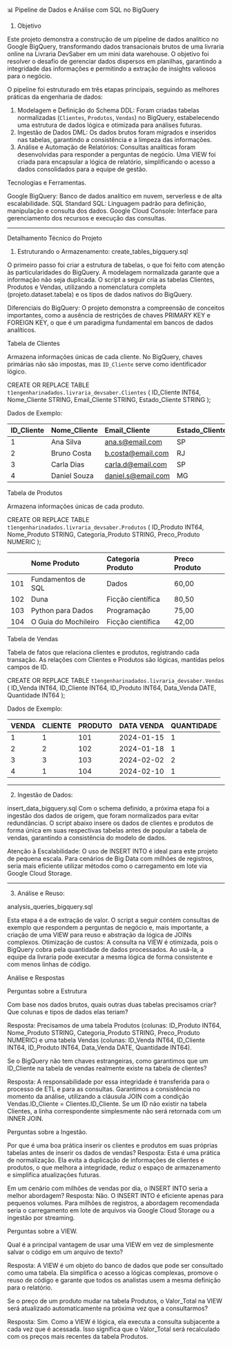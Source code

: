 📊 Pipeline de Dados e Análise com SQL no BigQuery

1. Objetivo

Este projeto demonstra a construção de um pipeline de dados analítico no Google BigQuery, transformando dados transacionais brutos de uma livraria online na Livraria DevSaber em um mini data warehouse. O objetivo foi resolver o desafio de gerenciar dados dispersos em planilhas, garantindo a integridade das informações e permitindo a extração de insights valiosos para o negócio.

O pipeline foi estruturado em três etapas principais, seguindo as melhores práticas da engenharia de dados:

1.  Modelagem e Definição do Schema DDL: Foram criadas tabelas normalizadas (`Clientes`, `Produtos`, `Vendas`) no BigQuery, estabelecendo uma estrutura de dados lógica e otimizada para análises futuras.
2.  Ingestão de Dados DML: Os dados brutos foram migrados e inseridos nas tabelas, garantindo a consistência e a limpeza das informações.
3.  Análise e Automação de Relatórios: Consultas analíticas foram desenvolvidas para responder a perguntas de negócio. Uma VIEW foi criada para encapsular a lógica de relatório, simplificando o acesso a dados consolidados para a equipe de gestão.

Tecnologias e Ferramentas.

Google BigQuery: Banco de dados analítico em nuvem, serverless e de alta escalabilidade.
SQL Standard SQL: Linguagem padrão para definição, manipulação e consulta dos dados.
Google Cloud Console: Interface para gerenciamento dos recursos e execução das consultas.

---

 Detalhamento Técnico do Projeto

1. Estruturando o Armazenamento: create_tables_bigquery.sql

O primeiro passo foi criar a estrutura de tabelas, o que foi feito com atenção às particularidades do BigQuery. A modelagem normalizada garante que a informação não seja duplicada. O script a seguir cria as tabelas Clientes, Produtos e Vendas, utilizando a nomenclatura completa (projeto.dataset.tabela) e os tipos de dados nativos do BigQuery.

Diferenciais do BigQuery: O projeto demonstra a compreensão de conceitos importantes, como a ausência de restrições de chaves PRIMARY KEY e FOREIGN KEY, o que é um paradigma fundamental em bancos de dados analíticos.

Tabela de Clientes

 Armazena informações únicas de cada cliente.
 No BigQuery, chaves primárias não são impostas, mas `ID_Cliente` serve como identificador lógico.


CREATE OR REPLACE TABLE `t1engenharinadados.livraria_devsaber.Clientes` (
    ID_Cliente INT64,
    Nome_Cliente STRING,
    Email_Cliente STRING,
    Estado_Cliente STRING
);


Dados de Exemplo:

| ID\_Cliente | Nome\_Cliente | Email\_Cliente | Estado\_Cliente |
| :--- | :--- | :--- | :--- |
| 1 | Ana Silva | ana.s@email.com | SP |
| 2 | Bruno Costa | b.costa@email.com | RJ |
| 3 | Carla Dias | carla.d@email.com | SP |
| 4 | Daniel Souza | daniel.s@email.com | MG |

Tabela de Produtos

 Armazena informações únicas de cada produto.


CREATE OR REPLACE TABLE `t1engenharinadados.livraria_devsaber.Produtos` (
    ID_Produto INT64,
    Nome_Produto STRING,
    Categoria_Produto STRING,
    Preco_Produto NUMERIC
);




| | Nome Produto | Categoria Produto | Preco Produto |
| :--- | :--- | :--- | :--- |
| 101 | Fundamentos de SQL | Dados | 60,00 |
| 102 | Duna | Ficção científica | 80,50 |
| 103 | Python para Dados | Programação | 75,00 |
| 104 | O Guia do Mochileiro | Ficção científica | 42,00 |

Tabela de Vendas

Tabela de fatos que relaciona clientes e produtos, registrando cada transação.
As relações com Clientes e Produtos são lógicas, mantidas pelos campos de ID.


CREATE OR REPLACE TABLE `t1engenharinadados.livraria_devsaber.Vendas` (
    ID_Venda INT64,
    ID_Cliente INT64,
    ID_Produto INT64,
    Data_Venda DATE,
    Quantidade INT64
);


Dados de Exemplo:

| VENDA | CLIENTE | PRODUTO | DATA VENDA | QUANTIDADE |
| :--- | :--- | :--- | :--- | :--- |
| 1 | 1 | 101 | 2024-01-15 | 1 |
| 2 | 2 | 102 | 2024-01-18 | 1 |
| 3 | 3 | 103 | 2024-02-02 | 2 |
| 4 | 1 | 104 | 2024-02-10 | 1 |

---

2. Ingestão de Dados: 

insert_data_bigquery.sql
Com o schema definido, a próxima etapa foi a ingestão dos dados de origem, que foram normalizados para evitar redundâncias. O script abaixo insere os dados de clientes e produtos de forma única em suas respectivas tabelas antes de popular a tabela de vendas, garantindo a consistência do modelo de dados.

Atenção à Escalabilidade: O uso de INSERT INTO é ideal para este projeto de pequena escala. Para cenários de Big Data com milhões de registros, seria mais eficiente utilizar métodos como o carregamento em lote via Google Cloud Storage.

---

3. Análise e Reuso:

analysis_queries_bigquery.sql

Esta etapa é a de extração de valor. O script a seguir contém consultas de exemplo que respondem a perguntas de negócio e, mais importante, a criação de uma VIEW para reuso e abstração da lógica de JOINs complexos.
Otimização de custos: A consulta na VIEW é otimizada, pois o BigQuery cobra pela quantidade de dados processados. Ao usá-la, a equipe da livraria pode executar a mesma lógica de forma consistente e com menos linhas de código.


Análise e Respostas 

Perguntas sobre a Estrutura

Com base nos dados brutos, quais outras duas tabelas precisamos criar? Que colunas e tipos de dados elas teriam?

Resposta: Precisamos de uma tabela Produtos (colunas: ID_Produto INT64, Nome_Produto STRING, Categoria_Produto STRING, Preco_Produto NUMERIC) e uma tabela Vendas (colunas: ID_Venda INT64, ID_Cliente INT64, ID_Produto INT64, Data_Venda DATE, Quantidade INT64).

 Se o BigQuery não tem chaves estrangeiras, como garantimos que um ID_Cliente na tabela de vendas realmente existe na tabela de clientes?
 
Resposta: A responsabilidade por essa integridade é transferida para o processo de ETL e para as consultas. Garantimos a consistência no momento da análise, utilizando a cláusula JOIN com a condição Vendas.ID_Cliente = Clientes.ID_Cliente. Se um ID não existir na tabela Clientes, a linha correspondente simplesmente não será retornada com um INNER JOIN.

 Perguntas sobre a Ingestão.

 Por que é uma boa prática inserir os clientes e produtos em suas próprias tabelas antes de inserir os dados de vendas?
Resposta: Esta é uma prática de normalização. Ela evita a duplicação de informações de clientes e produtos, o que melhora a integridade, reduz o espaço de armazenamento e simplifica atualizações futuras.

 Em um cenário com milhões de vendas por dia, o INSERT INTO seria a melhor abordagem?
Resposta: Não. O INSERT INTO é eficiente apenas para pequenos volumes. Para milhões de registros, a abordagem recomendada seria o carregamento em lote de arquivos via Google Cloud Storage ou a ingestão por streaming.

 Perguntas sobre a VIEW.

Qual é a principal vantagem de usar uma VIEW em vez de simplesmente salvar o código em um arquivo de texto?

Resposta: A VIEW é um objeto do banco de dados que pode ser consultado como uma tabela. Ela simplifica o acesso a lógicas complexas, promove o reuso de código e garante que todos os analistas usem a mesma definição para o relatório.

Se o preço de um produto mudar na tabela Produtos, o Valor_Total na VIEW será atualizado automaticamente na próxima vez que a consultarmos?

Resposta: Sim. Como a VIEW é lógica, ela executa a consulta subjacente a cada vez que é acessada. Isso significa que o Valor_Total será recalculado com os preços mais recentes da tabela Produtos.



